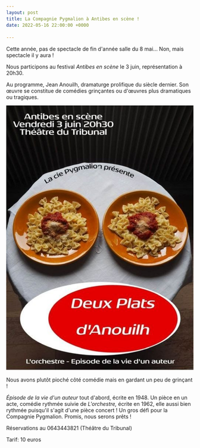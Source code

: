 ```yaml
---
layout: post
title: La Compagnie Pygmalion à Antibes en scène !
date: 2022-05-16 22:00:00 +0000

---
```

Cette année, pas de spectacle de fin d'année salle du 8 mai... Non, mais spectacle il y aura !

Nous participons au festival _Antibes en scène_ le 3 juin, représentation à 20h30.

Au programme, Jean Anouilh, dramaturge prolifique du siècle dernier. Son œuvre se constitue de comédies grinçantes ou d'œuvres plus dramatiques ou tragiques.

![](/uploads/affiche_pygma_2022.jpg)

Nous avons plutôt pioché côté comédie mais en gardant un peu de grinçant !

_Épisode de la vie d'un auteur_ tout d'abord, écrite en 1948. Un pièce en un acte, comédie rythmée suivie de _L'orchestre,_ écrite en 1962, elle aussi bien rythmée puisqu'il s'agit d'une pièce concert ! Un gros défi pour la Compagnie Pygmalion. Promis, nous serons prêts !

Réservations au 0643443821 (Théâtre du Tribunal)

Tarif: 10 euros